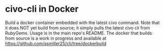 # civo-cli in Docker

Build a docker container embedded with the latest civo command.  Note that it does NOT yet build from source;
it simply pulls the latest civo cli from RubyGems.  Usage is in the main repo's README.  The docker that builds 
from source is a work in progress and available at https://github.com/ssmiller25/cli/tree/dockerbuild

